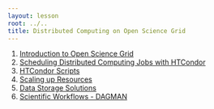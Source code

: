 ```yaml
---
layout: lesson
root: ../..
title: Distributed Computing on Open Science Grid
---
```

<div class="toc" markdown="1">

1.  [Introduction to Open Science Grid](01-IntroGrid.html)
2.  [Scheduling Distributed Computing Jobs with HTCondor](02-HTCondor.html)
3.  [HTCondor Scripts](03-HTCondor.html)
4.  [Scaling up Resources](04-ScaleUp.html)
5.  [Data Storage Solutions](05-Stash.html)
6.  [Scientific Workflows - DAGMAN](06-dagman.html)
</div>
